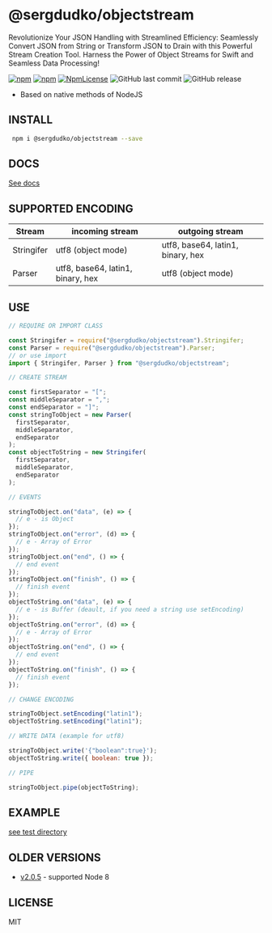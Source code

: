 ﻿# @sergdudko/objectstream

Revolutionize Your JSON Handling with Streamlined Efficiency: Seamlessly Convert JSON from String or Transform JSON to Drain with this Powerful Stream Creation Tool. Harness the Power of Object Streams for Swift and Seamless Data Processing!

[![npm](https://img.shields.io/npm/v/@sergdudko/objectstream.svg)](https://www.npmjs.com/package/@sergdudko/objectstream)
[![npm](https://img.shields.io/npm/dy/@sergdudko/objectstream.svg)](https://www.npmjs.com/package/@sergdudko/objectstream)
[![NpmLicense](https://img.shields.io/npm/l/@sergdudko/objectstream.svg)](https://www.npmjs.com/package/@sergdudko/objectstream)
![GitHub last commit](https://img.shields.io/github/last-commit/siarheidudko/objectstream.svg)
![GitHub release](https://img.shields.io/github/release/siarheidudko/objectstream.svg)

- Based on native methods of NodeJS

## INSTALL

```bash
 npm i @sergdudko/objectstream --save
```

## DOCS

[See docs](https://siarheidudko.github.io/objectstream/index.html)

## SUPPORTED ENCODING

| Stream     | incoming stream                   | outgoing stream                   |
| ---------- | --------------------------------- | --------------------------------- |
| Stringifer | utf8 (object mode)                | utf8, base64, latin1, binary, hex |
| Parser     | utf8, base64, latin1, binary, hex | utf8 (object mode)                |

## USE

```js
// REQUIRE OR IMPORT CLASS

const Stringifer = require("@sergdudko/objectstream").Stringifer;
const Parser = require("@sergdudko/objectstream").Parser;
// or use import
import { Stringifer, Parser } from "@sergdudko/objectstream";

// CREATE STREAM

const firstSeparator = "[";
const middleSeparator = ",";
const endSeparator = "]";
const stringToObject = new Parser(
  firstSeparator,
  middleSeparator,
  endSeparator
);
const objectToString = new Stringifer(
  firstSeparator,
  middleSeparator,
  endSeparator
);

// EVENTS

stringToObject.on("data", (e) => {
  // e - is Object
});
stringToObject.on("error", (d) => {
  // e - Array of Error
});
stringToObject.on("end", () => {
  // end event
});
stringToObject.on("finish", () => {
  // finish event
});
objectToString.on("data", (e) => {
  // e - is Buffer (deault, if you need a string use setEncoding)
});
objectToString.on("error", (d) => {
  // e - Array of Error
});
objectToString.on("end", () => {
  // end event
});
objectToString.on("finish", () => {
  // finish event
});

// CHANGE ENCODING

stringToObject.setEncoding("latin1");
objectToString.setEncoding("latin1");

// WRITE DATA (example for utf8)

stringToObject.write('{"boolean":true}');
objectToString.write({ boolean: true });

// PIPE

stringToObject.pipe(objectToString);
```

## EXAMPLE

[see test directory](https://github.com/siarheidudko/objectstream/tree/main/test)

## OLDER VERSIONS

- [v2.0.5](https://www.npmjs.com/package/@sergdudko/objectstream/v/2.0.5) - supported Node 8

## LICENSE

MIT
